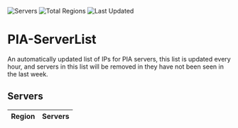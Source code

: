 ![Servers](https://img.shields.io/badge/Servers-<total-servers>-darkgreen)
![Total Regions](https://img.shields.io/badge/Total_Regions-<total-regions>-darkgreen)
![Last Updated](https://img.shields.io/badge/Last_Updated-<last-updated>-darkgreen)

# PIA-ServerList
An automatically updated list of IPs for PIA servers, this list is updated every hour, and servers in this list will be removed in they have not been seen in the last week.

## Servers
| Region               | Servers |
|----------------------|---------|
<region-table-entry>